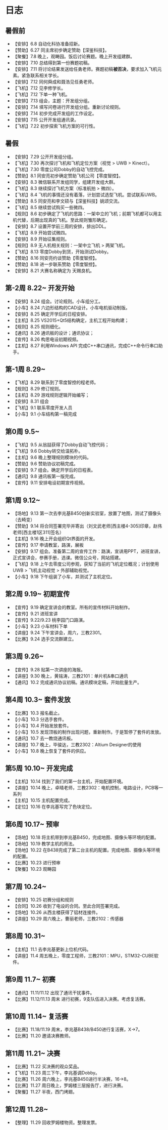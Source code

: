 # 日志

## 暑假前

- 【安排】6.8 自动化科协准备招新。
- 【赞助】6.27 同主席初步确定赞助【深鉴科技】。
- 【聚餐】7.8 晚上，观畴园。饭后讨论赛题。晚上开发组建群。
- 【安排】7.10 总结得到第一份赛题初稿。
- 【安排】7.11 将讨论结果发送给任勇老师。赛题初稿**被否决**，要求加入飞机元素。紧急联系相关学长。
- 【安排】7.12 同何舜成和聂浩见任勇老师。
- 【飞机】7.12 见李修学长。
- 【飞机】7.12 下单一种飞机。
- 【安排】7.13 组会，主题：开发组分组。
- 【安排】7.14 填写问卷进行开发组分组。重新讨论规则。
- 【安排】7.14 初步完成开发组的工作设定。
- 【安排】7.15 公开开发组通讯录。
- 【飞机】7.22 初步探索飞机方案的可行性。

## 暑假

- 【安排】7.29 公开开发组分组。
- 【飞机】7.30 再次探讨飞机和飞机定位方案（视觉 > UWB > Kinect）。
- 【飞机】7.30 零度公司Dobby的自动飞控完成。
- 【赞助】8.1 同安亮初步确定赞助飞机公司【零度智控】。
- 【安排】8.3 微信联系开发组同学，组建开发组大群。
- 【飞机】8.3 继续探讨飞机方案（标准航拍 > 微四）。
- 【飞机】8.4 飞机的事情还没有着落，计划尝试选型飞机。尝试联系UWB。
- 【赞助】8.5 同安亮和李文硕与【深鉴科技】姚颂交流。
- 【飞机】8.5 继续尝试购买一些微四。
- 【规则】8.6 初步确定了飞机的思路：一架中立的飞机；前期飞机都可以用主机代替，后期出现真的飞机。至此规则雏形确定。
- 【安排】8.7 设置开学前三周的安排，排出DDL。
- 【飞机】8.9 开始尝试微四。
- 【安排】8.9 开始征集规则。
- 【规则】8.9 无人机相关规则：一架中立飞机 > 两架飞机。
- 【飞机】8.13 零度Dobby到货，开始测试Dobby。
- 【赞助】8.16 同安亮约谈赞助【零度智控】。
- 【赞助】8.18 进一步联系赞助【零度智控】。
- 【安排】8.21 大赛名称确定为 天赐良机。


## 第-2周 8.22~ 开发开始

- 【安排】8.24 组会。讨论规则。小车组分工。
- 【小车】8.24 六边形结构的CAD设计。小车电机驱动制版。
- 【安排】8.25 确定开学后的日程安排。
- 【主机】8.25 VS2015+Qt5结构确定，主机工程开始构建；
- 【规则】8.25 规则细化。
- 【通讯】8.26 通讯板的设计；通讯协议；
- 【宣传】8.26 构思电设初期视频。
- 【主机】8.27 利用Windows API 完成C++串口通讯，完成C++命令行串口助手。

## 第-1周 8.29~ 

- 【飞机】8.29 联系到了零度智控的程老师。
- 【规则】8.29 修订规则。
- 【主机】8.29 游戏规则逻辑开始编写；
- 【安排】8.31 组会
- 【飞机】9.1 联系零度开发人员
- 【小车】9.1 小车结构第一稿完成

## 第0周 9.5~ 

- 【飞机】9.5 从翁喆获得了Dobby自动飞控代码；
- 【飞机】9.6 Dobby转交给温拓朴。
- 【主机】9.6 晚上整理规则模块的代码。
- 【赞助】9.6 赞助协议初稿完成。
- 【安排】9.7 组会。确定开学后的日程表。
- 【通讯】9.8 通讯板第一版完成。
- 【宣传】9.11 安排电设初期宣传视频。

## 第1周 9.12~ 

- 【场地】9.13 第一次去李兆基B450创新实验室，放置了地图，测试了摄像头（去畸变）
- 【赞助】9.14 将合同签署完毕并寄出（刘文武老师[西主楼4-305]印章，赵伟老师[西主楼1区311]签名）
- 【主机】9.16 晚上开会组织Qt界面的开发。
- 【宣传】9.17 申请教室，路演，展板
- 【安排】9.17 组会。准备第二周的宣传工作：路演，宣讲用PPT，进班宣讲，正式宣讲会，参赛手册，选课。微信公众号，网站搭建。
- 【飞机】9.18 上午去零度公司参观，获知了当前的飞机定位概况；计划使用 UWB > 飞机主动视觉 > 外部辅助视觉。
- 【小车】9.18 下午组装了小车，并测试了主机定位。

## 第2周 9.19~ 初期宣传

- 【宣传】9.19 确定宣讲会的教室。所有的宣传材料开始制作。
- 【宣传】9.21 进班宣讲
- 【宣传】9.22/9.23 桃李园门口路演。
- 【小车】9.23 小车材料下单
- 【讲座】9.24 下午宣讲会，周六，三教2301。
- 【比赛】9.24 选手交流群建立。

## 第3周 9.26~ 

- 【宣传】9.28 贴第一次讲座的海报。
- 【讲座】9.30 晚上，黄铭涛，三教2101：单片机&串口通讯
- 【通讯】10.2 完成通讯协议初稿。通讯模块定稿，开始批量生产。

## 第4周 10.3~ 套件发放

- 【比赛】10.3 报名截止。
- 【小车】10.3 分选手套件。
- 【小车】10.4 开始发放套件。
- 【小车】10.5 发现顶板的制作出现问题，重新制作。于是暂停了套件的发放。
- 【通讯】10.7 去一教烧通讯板。
- 【讲座】10.7 晚上，毕骏达，三教2302：Altium Designer的使用
- 【小车】10.8 晚上恢复了套件的供应。

## 第5周 10.10~ 开发完成

- 【主机】10.14 找到了我们的第一台主机，开始配置环境。
- 【讲座】10.14 晚上，卓晴老师，三教2302：电机控制，电路设计，PCB等一系列
- 【主机】10.15 主机配置完成。
- 【定位】10.16 在李兆基写完了色块定位。

## 第6周 10.17~ 预审

- 【场地】10.18 将主机带到李兆基B450，完成地图、摄像头等环境的配置。
- 【场地】10.19 教学主机的用法。
- 【场地】10.22 在B438完成了第二台主机的配置。完成地图、摄像头等环境的配置。
- 【比赛】10.23 进行预审
- 【聚餐】10.23 观畴园

## 第7周 10.24~ 

- 【安排】10.25 初赛分组和规则
- 【合同】10.26 收到了电设的合同。至此合同签署完成。
- 【场地】10.26 从西主楼获得了铝材连接件。
- 【讲座】10.29 周六晚上，曹丽老师，三教2102：传感器 

## 第8周 10.31~ 

- 【主机】11.1 去李兆基更新上位机代码。
- 【讲座】11.4 周五晚上，零度工程师，三教2101：MPU，STM32-CUBE软件。

## 第9周 11.7~ 初赛

- 【通讯】11.11/11.12 出现了通讯干扰事件。
- 【比赛】11.12/11.13 周末 进行初赛，9支队伍进入决赛。考虑复活赛。

## 第10周 11.14~ 复活赛

- 【比赛】11.18/11.19 周末，李兆基B438/B450进行复活赛，X->7。
- 【比赛】11.20 邀请决赛教师。

## 第11周 11.21~ 决赛

- 【比赛】11.22 买决赛的观众奖品。
- 【飞机】11.23 周三下午，李兆基调Dobby。
- 【比赛】11.26 周六晚上，李兆基B450进行半决赛，16->8。
- 【比赛】11.27 周日晚上，罗姆楼三层报告厅，进行决赛。
- 【聚餐】11.27 半夜，西门烤翅。

## 第12周 11.28~ 

- 【整理】11.29 回收罗姆楼物资。整理发票。
